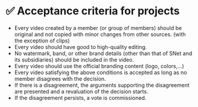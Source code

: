 # ✅ Acceptance criteria for projects

* Every video created by a member (or group of members) should be original and not copied with minor changes from other sources. (with the exception of clips)
* Every video should have good to high-quality editing.
* No watermark, band, or other brand details (other than that of SNet and its subsidiaries) should be included in the video.
* Every video should use the official branding content (logo, colors,...)
* Every video satisfying the above conditions is accepted as long as no member disagrees with the decision.
* If there is a disagreement, the arguments supporting the disagreement are presented and a revaluation of the decision starts.
* If the disagreement persists, a vote is commissioned.
